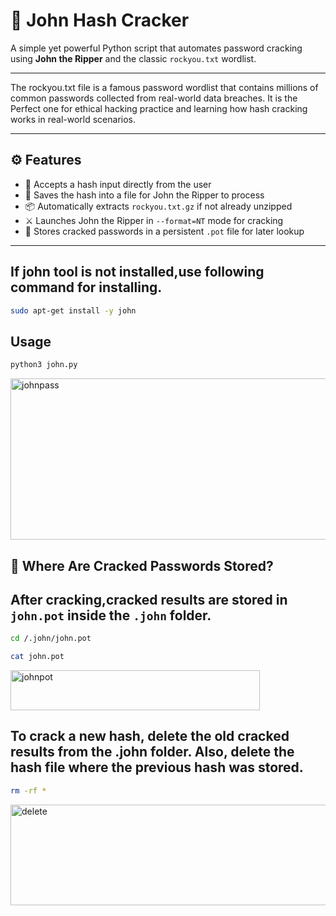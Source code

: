 # 🔐 John Hash Cracker

A simple yet powerful Python script that automates password cracking using **John the Ripper** and the classic `rockyou.txt` wordlist. 


---
The rockyou.txt file is a famous password wordlist that contains millions of common passwords collected from real-world data breaches. It is the Perfect one for ethical hacking practice and learning how hash cracking works in real-world scenarios.

---

## ⚙️ Features

- 🔑 Accepts a hash input directly from the user
- 📄 Saves the hash into a file for John the Ripper to process
- 📦 Automatically extracts `rockyou.txt.gz` if not already unzipped
- ⚔️ Launches John the Ripper in `--format=NT` mode for cracking
- 🧠 Stores cracked passwords in a persistent `.pot` file for later lookup

---
## If john tool is not installed,use following command for installing.
```bash
sudo apt-get install -y john
```
## Usage

```bash
python3 john.py
```
<img width="649" height="258" alt="johnpass" src="https://github.com/user-attachments/assets/50877745-9e4d-46d5-b11a-28dfe65ed7c0" />

## 📂 Where Are Cracked Passwords Stored?

## After cracking,cracked results are stored in **`john.pot`** inside the **`.john`** folder.

```bash
cd /.john/john.pot
```
```bash
cat john.pot
```
<img width="399" height="64" alt="johnpot" src="https://github.com/user-attachments/assets/d6c53b6d-a0fc-4af4-aad5-a5c6ebff639f" />

## To crack a new hash, delete the old cracked results from the .john folder. Also, delete the hash file where the previous hash was stored.
```bash
rm -rf *
```

<img width="555" height="161" alt="delete" src="https://github.com/user-attachments/assets/4199168a-1f25-4208-9edc-949b15a91525" />
